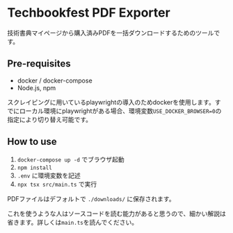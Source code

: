 # Techbookfest PDF Exporter

技術書典マイページから購入済みPDFを一括ダウンロードするためのツールです。

## Pre-requisites

- docker / docker-compose
- Node.js, npm

スクレイピングに用いているplaywrightの導入のためdockerを使用します。すでにローカル環境にplaywrightがある場合、環境変数`USE_DOCKER_BROWSER=0`の指定により切り替え可能です。

## How to use

1. `docker-compose up -d` でブラウザ起動
2. `npm install`
3. `.env` に環境変数を記述
4. `npx tsx src/main.ts` で実行

PDFファイルはデフォルトで `./downloads/` に保存されます。

これを使うような人はソースコードを読む能力があると思うので、細かい解説は省きます。詳しくは`main.ts`を読んでください。